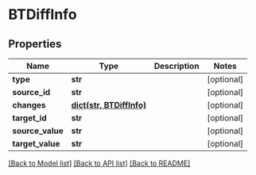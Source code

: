 # BTDiffInfo

## Properties
Name | Type | Description | Notes
------------ | ------------- | ------------- | -------------
**type** | **str** |  | [optional] 
**source_id** | **str** |  | [optional] 
**changes** | [**dict(str, BTDiffInfo)**](BTDiffInfo.md) |  | [optional] 
**target_id** | **str** |  | [optional] 
**source_value** | **str** |  | [optional] 
**target_value** | **str** |  | [optional] 

[[Back to Model list]](../README.md#documentation-for-models) [[Back to API list]](../README.md#documentation-for-api-endpoints) [[Back to README]](../README.md)


